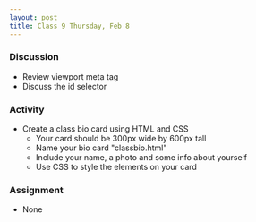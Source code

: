 ```yaml
---
layout: post
title: Class 9 Thursday, Feb 8
---
```


### Discussion

* Review viewport meta tag
* Discuss the id selector

### Activity

* Create a class bio card using HTML and CSS
  * Your card should be 300px wide by 600px tall
  * Name your bio card "classbio.html"
  * Include your name, a photo and some info about yourself
  * Use CSS to style the elements on your card

### Assignment

* None
